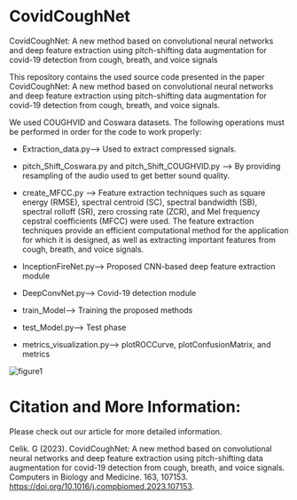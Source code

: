 # CovidCoughNet
CovidCoughNet: A new method based on convolutional neural networks and deep feature extraction using pitch-shifting data augmentation for covid-19 detection from cough, breath, and voice signals

This repository contains the used source code presented in the paper CovidCoughNet: A new method based on convolutional neural networks and deep feature extraction using pitch-shifting data augmentation for covid-19 detection from cough, breath, and voice signals.

We used COUGHVID and Coswara datasets. The following operations must be performed in order for the code to work properly:


- Extraction_data.py--> Used to extract compressed signals.

- pitch_Shift_Coswara.py and pitch_Shift_COUGHVID.py --> By providing resampling of the audio used to get better sound quality.

- create_MFCC.py --> Feature extraction techniques such as square energy (RMSE), spectral centroid (SC), spectral bandwidth (SB), spectral rolloff (SR), zero crossing rate (ZCR), and Mel frequency cepstral coefficients (MFCC) were used. The feature extraction techniques provide an efficient computational method for the application for which it is designed, as well as extracting important features from cough, breath, and voice signals.

- InceptionFireNet.py--> Proposed CNN-based deep feature extraction module

- DeepConvNet.py--> Covid-19 detection module

- train_Model--> Training the proposed methods

- test_Model.py--> Test phase

- metrics_visualization.py--> plotROCCurve, plotConfusionMatrix, and metrics

  
![figure1](https://github.com/GaffariCelik/CovidCoughNet/assets/79109465/a616beb5-8b86-45cf-be7f-e61657c421f1)


# Citation and More Information:

Please check out our article for more detailed information.

Celik. G (2023). CovidCoughNet: A new method based on convolutional neural networks and deep feature extraction using pitch-shifting data augmentation for covid-19 detection from cough, breath, and voice signals.
Computers in Biology and Medicine. 163, 107153.
https://doi.org/10.1016/j.compbiomed.2023.107153.


